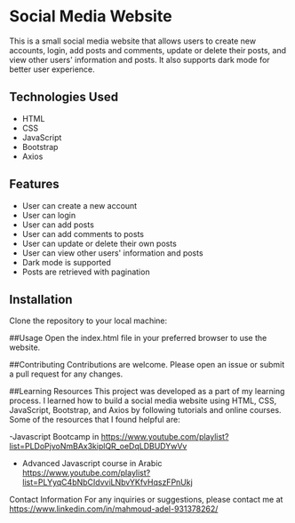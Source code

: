 # Social Media Website

This is a small social media website that allows users to create new accounts, login, add posts and comments, update or delete their posts, and view other users' information and posts. It also supports dark mode for better user experience.

## Technologies Used

- HTML
- CSS
- JavaScript
- Bootstrap
- Axios

## Features

- User can create a new account
- User can login
- User can add posts
- User can add comments to posts
- User can update or delete their own posts
- User can view other users' information and posts
- Dark mode is supported
- Posts are retrieved with pagination

## Installation

Clone the repository to your local machine:

##Usage
Open the index.html file in your preferred browser to use the website.

##Contributing
Contributions are welcome. Please open an issue or submit a pull request for any changes.

##Learning Resources
This project was developed as a part of my learning process. I learned how to build a social media website using HTML, CSS, JavaScript, Bootstrap, and Axios by following tutorials and online courses. Some of the resources that I found helpful are:

-Javascript Bootcamp in
https://www.youtube.com/playlist?list=PLDoPjvoNmBAx3kiplQR_oeDqLDBUDYwVv

- Advanced Javascript course in Arabic
https://www.youtube.com/playlist?list=PLYyqC4bNbCIdvviLNbvYKfvHqszFPnUkj


Contact Information
For any inquiries or suggestions, please contact me at https://www.linkedin.com/in/mahmoud-adel-931378262/
